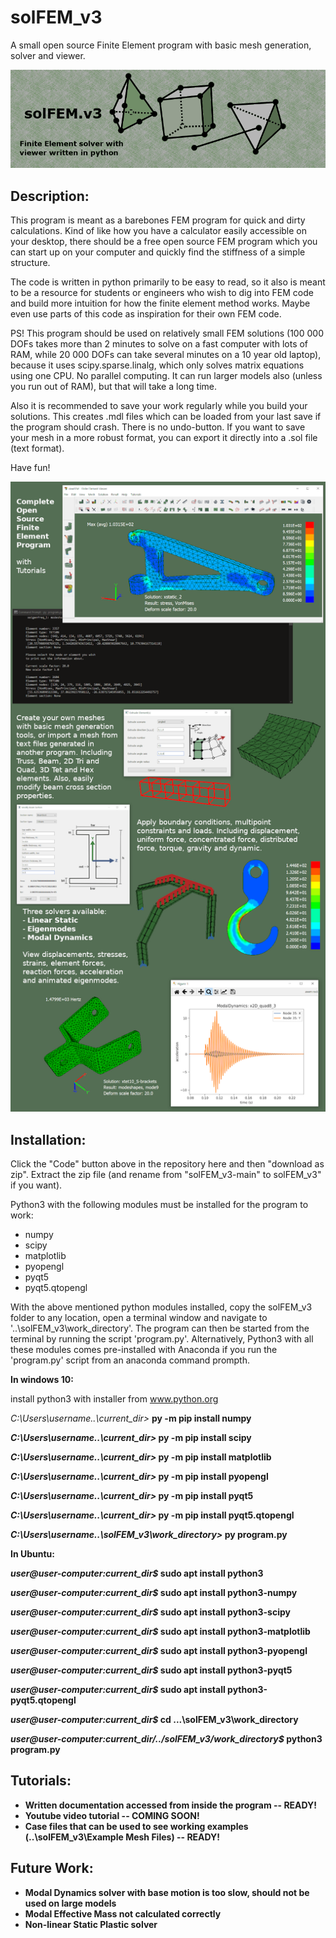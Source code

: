 # solFEM_v3
A small open source Finite Element program with basic mesh generation, solver and viewer.

![alt text](https://github.com/MrMechanics/solFEM_v3/blob/main/Splash/elements.png?raw=true)

Description:
------------

This program is meant as a barebones FEM program for quick and dirty calculations.
Kind of like how you have a calculator easily accessible on your desktop, there
should be a free open source FEM program which you can start up on your computer
and quickly find the stiffness of a simple structure.

The code is written in python primarily to be easy to read, so it also is meant to
be a resource for students or engineers who wish to dig into FEM code and build more 
intuition for how the finite element method works. Maybe even use parts of this 
code as inspiration for their own FEM code.

PS! This program should be used on relatively small FEM solutions (100 000 DOFs 
takes more than 2 minutes to solve on a fast computer with lots of RAM, while 
20 000 DOFs can take several minutes on a 10 year old laptop), because it uses 
scipy.sparse.linalg, which only solves matrix equations using one CPU. No parallel 
computing. It can run larger models also (unless you run out of RAM), but that
will take a long time.

Also it is recommended to save your work regularly while you build your solutions.
This creates .mdl files which can be loaded from your last save if the program
should crash. There is no undo-button. If you want to save your mesh in a more 
robust format, you can export it directly into a .sol file (text format).

Have fun!

![alt text](https://github.com/MrMechanics/solFEM_v3/blob/main/Splash/program.png?raw=true)

Installation:
-------------

Click the "Code" button above in the repository here and then "download as zip".
Extract the zip file (and rename from "solFEM_v3-main" to solFEM_v3" if you want).

Python3 with the following modules must be installed for the program to work:
- numpy
- scipy
- matplotlib
- pyopengl
- pyqt5
- pyqt5.qtopengl

With the above mentioned python modules installed, copy the solFEM_v3 folder to any location, 
open a terminal window and navigate to '..\solFEM_v3\work_directory'. The program can then be
started from the terminal by running the script 'program.py'. Alternatively, Python3 with all
these modules comes pre-installed with Anaconda if you run the 'program.py' script from an
anaconda command prompth.

<b>In windows 10:</b>

install python3 with installer from www.python.org

<i>C:\Users\username\..\current_dir></i> <b>py -m pip install numpy<b>

<i>C:\Users\username\..\current_dir></i> <b>py -m pip install scipy<b>

<i>C:\Users\username\..\current_dir></i> <b>py -m pip install matplotlib<b>

<i>C:\Users\username\..\current_dir></i> <b>py -m pip install pyopengl<b>

<i>C:\Users\username\..\current_dir></i> <b>py -m pip install pyqt5<b>

<i>C:\Users\username\..\current_dir></i> <b>py -m pip install pyqt5.qtopengl<b>

<i>C:\Users\username\..\solFEM_v3\work_directory></i> <b>py program.py</b>

<b>In Ubuntu:</b>

<i>user@user-computer:current_dir$</i> <b>sudo apt install python3</b>

<i>user@user-computer:current_dir$</i> <b>sudo apt install python3-numpy</b>

<i>user@user-computer:current_dir$</i> <b>sudo apt install python3-scipy</b>

<i>user@user-computer:current_dir$</i> <b>sudo apt install python3-matplotlib</b>

<i>user@user-computer:current_dir$</i> <b>sudo apt install python3-pyopengl</b>

<i>user@user-computer:current_dir$</i> <b>sudo apt install python3-pyqt5</b>

<i>user@user-computer:current_dir$</i> <b>sudo apt install python3-pyqt5.qtopengl</b>

<i>user@user-computer:current_dir$</i> <b>cd ...\solFEM_v3\work_directory</b>

<i>user@user-computer:current_dir/../solFEM_v3/work_directory$</i> <b>python3 program.py</b>



Tutorials:
----------

- Written documentation accessed from inside the program -- READY!
- Youtube video tutorial -- COMING SOON!
- Case files that can be used to see working examples (..\solFEM_v3\Example Mesh Files) -- READY!



Future Work:
------------

- Modal Dynamics solver with base motion is too slow, should not be used on large models
- Modal Effective Mass not calculated correctly
- Non-linear Static Plastic solver


